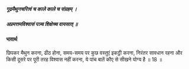 ##### गूढमैथुनचरित्वं च काले काले च संग्रहम् ।
##### अप्रमत्तमविश्वासं पञ्च शिक्षेच्च वायसात् ॥

#### भावार्थ

छिपकर मैथुन करना, ढीठ होना, समय-समय पर कुछ वस्तुएं इकट्ठी करना, निरंतर सावधान रहना और किसी दूसरे पर पूरी तरह विश्वास नहीं करना, ये पांच बातें कौए से सीखने योग्य है ॥ 18 ॥